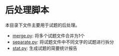 # 后处理脚本

本目录下文件主要用于试题的后处理。
- [merge.py](merge.py): 将多个试题文件合并为1个
- [separate.py](separate.py): 将试题文件中不同文字的试题进行拆分
- [stat.py](stat.py): 生成试题的简要统计报告